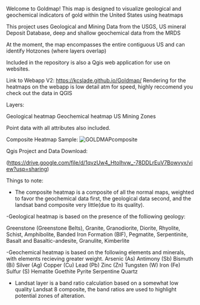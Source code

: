 Welcome to Goldmap! This map is designed to visualize geological and geochemical indicators of gold within the United States using heatmaps

This project uses Geological and Mining Data from the USGS, US mineral Deposit Database, deep and shallow geochemical data from the MRDS

At the moment, the map encompasses the entire contiguous US and can identify Hotzones (where layers overlap)

Included in the repository is also a Qgis web application for use on websites. 

Link to Webapp V2:
https://kcslade.github.io/Goldmap/
Rendering for the heatmaps on the webapp is low detail atm for speed, highly reccomend you check out the data in QGIS

Layers:

Geological heatmap
Geochemical heatmap
US Mining Zones

Point data with all attributes also included. 


Composite Heatmap Sample:
![GOLDMAPcomposite](https://github.com/Kcslade/Goldmap/assets/173574308/ef61607f-aec1-453d-8992-c11aeaad4328)

Qgis Project and Data Download:

(https://drive.google.com/file/d/1qvzUw4_HtoIhvw_-78DDLrEuV7Bowvyx/view?usp=sharing)

Things to note:

- The composite heatmap is a composite of all the normal maps, weighted to favor the geochemical data first, the geological data second, and the landsat band composite very little(due to its quality).

-Geological heatmap is based on the presence of the folliowing geology:

Greenstone (Greenstone Belts), Granite, Granodiorite, Diorite, Rhyolite, Schist, Amphibolite, Banded Iron Formation (BIF), Pegmatite, Serpentinite, Basalt and Basaltic-andesite, Granulite, Kimberlite


-Geochemical heatmap is based on the following elements and minerals, with elements recieving greater weight. 
Arsenic (As)
Antimony (Sb)
Bismuth (Bi)
Silver (Ag)
Copper (Cu)
Lead (Pb)
Zinc (Zn)
Tungsten (W)
Iron (Fe)
Sulfur (S)
Hematite
Goethite
Pyrite
Serpentine
Quartz
- Landsat layer is a band ratio calculation based on a somewhat low quality Landsat 8 composite, the band ratios are used to highlight potential zones of alteration. 
